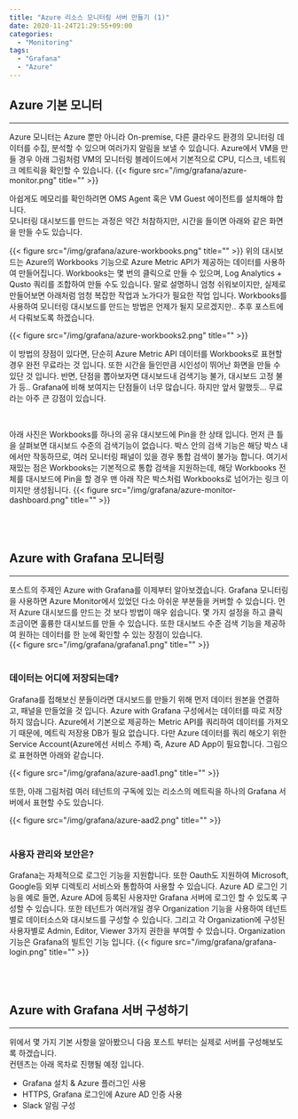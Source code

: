 ```yaml
---
title: "Azure 리소스 모니터링 서버 만들기 (1)"
date: 2020-11-24T21:29:55+09:00
categories:
  - "Monitoring"
tags:
  - "Grafana"
  - "Azure"
---
```


## Azure 기본 모니터
----
Azure 모니터는 Azure 뿐만 아니라 On-premise, 다른 클라우드 환경의 모니터링 데이터를 수집, 분석할 수 있으며 여러가지 알림을 보낼 수 있습니다. Azure에서 VM을 만들 경우 아래 그림처럼 VM의 모니터링 블레이드에서 기본적으로 CPU, 디스크, 네트워크 메트릭을 확인할 수 있습니다. 
{{< figure src="/img/grafana/azure-monitor.png" title="" >}}

아쉽게도 메모리를 확인하려면 OMS Agent 혹은 VM Guest 에이전트를 설치해야 합니다.  
모니터링 대시보드를 만드는 과정은 약간 처참하지만, 시간을 들이면 아래와 같은 화면을 만들 수도 있습니다.

{{< figure src="/img/grafana/azure-workbooks.png" title="" >}}
위의 대시보드는 Azure의 Workbooks 기능으로 Azure Metric API가 제공하는 데이터를 사용하여 만들어집니다. Workbooks는 몇 번의 클릭으로 만들 수 있으며, Log Analytics + Qusto 쿼리를 조합하여 만들 수도 있습니다. 말로 설명하니 엄청 쉬워보이지만, 실제로 만들어보면 아래처럼 엄청 복잡한 작업과 노가다가 필요한 작업 입니다. Workbooks를 사용하여 모니터링 대시보드를 만드는 방법은 언제가 될지 모르겠지만.. 추후 포스트에서 다뤄보도록 하겠습니다.

{{< figure src="/img/grafana/azure-workbooks2.png" title="" >}}

이 방법의 장점이 있다면, 단순히 Azure Metric API 데이터를 Workbooks로 표현할 경우 완전 무료라는 것 입니다. 또한 시간을 들인만큼 시인성이 뛰어난 화면을 만들 수 있단 것 입니다. 반면, 단점을 뽑아보자면 대시보드내 검색기능 불가, 대시보드 고정 불가 등.. Grafana에 비해 보여지는 단점들이 너무 많습니다. 하지만 앞서 말했듯... 무료 라는 아주 큰 강점이 있습니다.  

<br/>

아래 사진은  Workbooks를 하나의 공유 대시보드에 Pin을 한 상태 입니다. 먼저 큰 틀을 살펴보면 대시보드 수준의 검색기능이 없습니다. 박스 안의 검색 기능은 해당 박스 내에서만 작동하므로, 여러 모니터링 패널이 있을 경우 통합 검색이 불가능 합니다. 여기서 재밌는 점은 Workbooks는 기본적으로 통합 검색을 지원하는데, 해당 Workbooks 전체를 대시보드에 Pin을 할 경우 맨 아래 작은 박스처럼 Workbooks로 넘어가는 링크 이미지만 생성됩니다.
{{< figure src="/img/grafana/azure-monitor-dashboard.png" title="" >}}  

　
<br/>
<br/>

## Azure with Grafana 모니터링
----
포스트의 주제인 Azure with Grafana를 이제부터 알아보겠습니다. Grafana 모니터링을 사용하면 Azure Monitor에서 있었던 다소 아쉬운 부분들을 커버할 수 있습니다. 먼저 Azure 대시보드를 만드는 것 보다 방법이 매우 쉽습니다. 몇 가지 설정을 하고 클릭 조금이면 훌륭한 대시보드를 만들 수 있습니다. 또한 대시보드 수준 검색 기능을 제공하여 원하는 데이터를 한 눈에 확인할 수 있는 장점이 있습니다.  
{{< figure src="/img/grafana/grafana1.png" title="" >}}  
<br/>

### 데이터는 어디에 저장되는데?
Grafana를 접해보신 분들이라면 대시보드를 만들기 위해 먼저 데이터 원본을 연결하고, 패널을 만들었을 것 입니다. Azure with Grafana 구성에서는 데이터를 따로 저장하지 않습니다. Azure에서 기본으로 제공하는 Metric API를 쿼리하여 데이터를 가져오기 때문에, 메트릭 저장용 DB가 필요 없습니다. 다만 Azure 데이터를 쿼리 해오기 위한 Service Account(Azure에선 서비스 주체) 즉, Azure AD App이 필요합니다. 그림으로 표현하면 아래와 같습니다.

{{< figure src="/img/grafana/azure-aad1.png" title="" >}}  

또한, 아래 그림처럼 여러 테넌트의 구독에 있는 리소스의 메트릭을 하나의 Grafana 서버에서 표현할 수도 있습니다.

{{< figure src="/img/grafana/azure-aad2.png" title="" >}}  
<br/>

### 사용자 관리와 보안은?
Grafana는 자체적으로 로그인 기능을 지원합니다. 또한 Oauth도 지원하여 Microsoft, Google등 외부 디렉토리 서비스와 통합하여 사용할 수 있습니다. Azure AD 로그인 기능을 예로 들면, Azure AD에 등록된 사용자만 Grafana 서버에 로그인 할 수 있도록 구성할 수 있습니다. 또한 테넌트가 여러개일 경우 Organization 기능을 사용하여 테넌트별로 데이터소스와 대시보드를 구성할 수 있습니다. 그리고 각 Organization에 구성된 사용자별로 Admin, Editor, Viewer 3가지 권한을 부여할 수 있습니다. Organization 기능은 Grafana의 빌트인 기능 입니다.
{{< figure src="/img/grafana/grafana-login.png" title="" >}}  

　
<br/>
<br/>

## Azure with Grafana 서버 구성하기
----
위에서 몇 가지 기본 사항을 알아봤으니 다음 포스트 부터는 실제로 서버를 구성해보도록 하겠습니다.  
컨텐츠는 아래 목차로 진행될 예정 입니다.
- Grafana 설치 & Azure 플러그인 사용
- HTTPS, Grafana 로그인에 Azure AD 인증 사용
- Slack 알림 구성